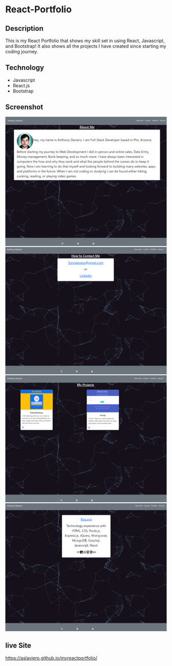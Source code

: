 # React-Portfolio

## Description

This is my React Portfolio that shows my skill set in using React, Javascript, and Bootstrap! It also shows all the projects I have created since starting my coding journey.

## Technology

- Javascript
- React.js
- Bootstrap

## Screenshot

<img src="https://github.com/Aslaviero/myreactportfolio/blob/main/src/images/Screenshot%202022-12-05%20084024.png">
<img src="https://github.com/Aslaviero/myreactportfolio/blob/main/src/images/Screenshot%202022-12-05%20084051.png">
<img src="https://github.com/Aslaviero/myreactportfolio/blob/main/src/images/Screenshot%202022-12-05%20084111.png">
<img src="https://github.com/Aslaviero/myreactportfolio/blob/main/src/images/Screenshot%202022-12-05%20084131.png">

## live Site

https://aslaviero.github.io/myreactportfolio/
